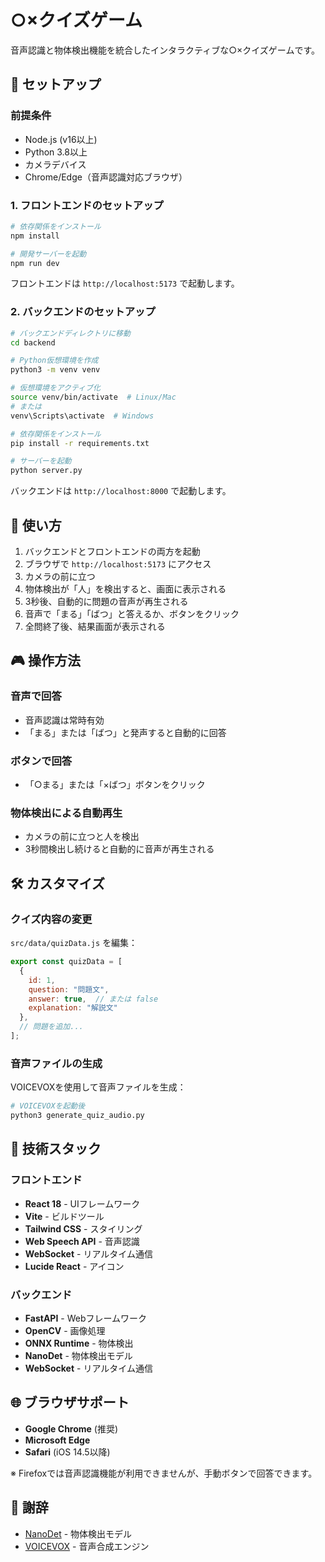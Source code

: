 # ○×クイズゲーム

音声認識と物体検出機能を統合したインタラクティブな○×クイズゲームです。

## 🚀 セットアップ

### 前提条件

- Node.js (v16以上)
- Python 3.8以上
- カメラデバイス
- Chrome/Edge（音声認識対応ブラウザ）

### 1. フロントエンドのセットアップ

```bash
# 依存関係をインストール
npm install

# 開発サーバーを起動
npm run dev
```

フロントエンドは `http://localhost:5173` で起動します。

### 2. バックエンドのセットアップ

```bash
# バックエンドディレクトリに移動
cd backend

# Python仮想環境を作成
python3 -m venv venv

# 仮想環境をアクティブ化
source venv/bin/activate  # Linux/Mac
# または
venv\Scripts\activate  # Windows

# 依存関係をインストール
pip install -r requirements.txt

# サーバーを起動
python server.py
```

バックエンドは `http://localhost:8000` で起動します。

## 📖 使い方

1. バックエンドとフロントエンドの両方を起動
2. ブラウザで `http://localhost:5173` にアクセス
3. カメラの前に立つ
4. 物体検出が「人」を検出すると、画面に表示される
5. 3秒後、自動的に問題の音声が再生される
6. 音声で「まる」「ばつ」と答えるか、ボタンをクリック
7. 全問終了後、結果画面が表示される

## 🎮 操作方法

### 音声で回答
- 音声認識は常時有効
- 「まる」または「ばつ」と発声すると自動的に回答

### ボタンで回答
- 「○まる」または「×ばつ」ボタンをクリック

### 物体検出による自動再生
- カメラの前に立つと人を検出
- 3秒間検出し続けると自動的に音声が再生される

## 🛠️ カスタマイズ

### クイズ内容の変更

`src/data/quizData.js` を編集：

```javascript
export const quizData = [
  {
    id: 1,
    question: "問題文",
    answer: true,  // または false
    explanation: "解説文"
  },
  // 問題を追加...
];
```

### 音声ファイルの生成

VOICEVOXを使用して音声ファイルを生成：

```bash
# VOICEVOXを起動後
python3 generate_quiz_audio.py
```

## 🔧 技術スタック

### フロントエンド
- **React 18** - UIフレームワーク
- **Vite** - ビルドツール
- **Tailwind CSS** - スタイリング
- **Web Speech API** - 音声認識
- **WebSocket** - リアルタイム通信
- **Lucide React** - アイコン

### バックエンド
- **FastAPI** - Webフレームワーク
- **OpenCV** - 画像処理
- **ONNX Runtime** - 物体検出
- **NanoDet** - 物体検出モデル
- **WebSocket** - リアルタイム通信

## 🌐 ブラウザサポート

- **Google Chrome** (推奨)
- **Microsoft Edge**
- **Safari** (iOS 14.5以降)

※ Firefoxでは音声認識機能が利用できませんが、手動ボタンで回答できます。

## 🙏 謝辞

- [NanoDet](https://github.com/RangiLyu/nanodet) - 物体検出モデル
- [VOICEVOX](https://voicevox.hiroshiba.jp/) - 音声合成エンジン

